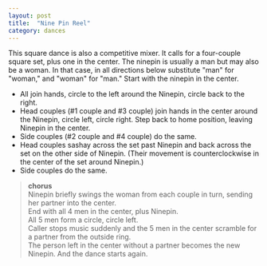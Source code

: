 ```yaml
---
layout: post
title:  "Nine Pin Reel"
category: dances
---
```


This square dance is also a competitive mixer. It calls for a four-couple square
set, plus one in the center. The ninepin is usually a man but may also be a
woman. In that case, in all directions below substitute "man" for "woman," and
"woman" for "man." Start with the ninepin in the center.

* All join hands, circle to the left around the Ninepin, circle back to the
  right.
* Head couples (#1 couple and #3 couple) join hands in the center around the
  Ninepin, circle left, circle right. Step back to home position, leaving
  Ninepin in the center.
* Side couples (#2 couple and #4 couple) do the same.
* Head couples sashay across the set past Ninepin and back across the set on the
  other side of Ninepin. (Their movement is counterclockwise in the center of
  the set around Ninepin.)
* Side couples do the same.

> **chorus**  
> Ninepin briefly swings the woman from each couple in turn, sending her partner into the center.  
> End with all 4 men in the center, plus Ninepin.   
> All 5 men form a circle, circle left.   
> Caller stops music suddenly and the 5 men in the center scramble for a partner from the outside ring.     
> The person left in the center without a partner becomes the new Ninepin. And the dance starts again.  
